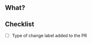 ## What?
<!---
Describe shortly what is happening in this PR.
Add here any related issues if applies
--->

## Checklist
- [ ] Type of change label added to the PR
